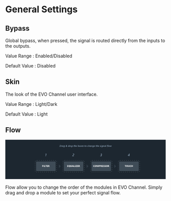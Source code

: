 # General Settings

## Bypass

Global bypass, when pressed, the signal is routed directly from the inputs to the outputs.


Value Range : Enabled/Disabled

Default Value : Disabled


## Skin

The look of the EVO Channel user interface.


Value Range : Light/Dark

Default Value : Light

## Flow

![](include/ManualEvoChannel-006.png)

Flow allow you to change the order of the modules in EVO Channel. Simply drag and drop a module to set your
perfect signal flow.

